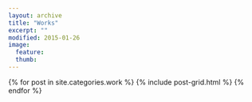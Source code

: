 ```yaml
---
layout: archive
title: "Works"
excerpt: ""
modified: 2015-01-26
image: 
  feature: 
  thumb: 
---
```


<div class="tiles">
{% for post in site.categories.work %}
  {% include post-grid.html %}
{% endfor %}
</div><!-- /.tiles -->

